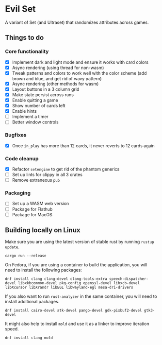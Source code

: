 # Evil Set

A variant of Set (and Ultraset) that randomizes attributes across games.

## Things to do

### Core functionality
- [x] Implement dark and light mode and ensure it works with card colors
- [x] Async rendering (using thread for non-wasm)
- [x] Tweak patterns and colors to work well with the color scheme (add brown and blue, and get rid of wavy pattern)
- [x] Async rendering (other methods for wasm)
- [x] Layout buttons in a 3 column grid
- [x] Make state persist across runs
- [x] Enable quitting a game
- [x] Show number of cards left
- [x] Enable hints
- [ ] Implement a timer
- [ ] Better window controls

### Bugfixes
- [x] Once `in_play` has more than 12 cards, it never reverts to 12 cards again

### Code cleanup
- [x] Refactor `setengine` to get rid of the phantom generics
- [ ] Set up lints for clippy in all 3 crates
- [ ] Remove extraneous `pub`

### Packaging
- [ ] Set up a WASM web version
- [ ] Package for Flathub
- [ ] Package for MacOS

## Building locally on Linux

Make sure you are using the latest version of stable rust by running `rustup update`.

`cargo run --release`

On Fedora, if you are using a container to build the application, you will need to install the following packages:

`dnf install clang clang-devel clang-tools-extra speech-dispatcher-devel libxkbcommon-devel pkg-config openssl-devel libxcb-devel libXcursor libXrandr libEGL libwayland-egl mesa-dri-drivers`

If you also want to run `rust-analyzer` in the same container, you will need to install additional packages.

`dnf install cairo-devel atk-devel pango-devel gdk-pixbuf2-devel gtk3-devel`

It might also help to install `mold` and use it as a linker to improve iteration speed.

`dnf install clang mold`
